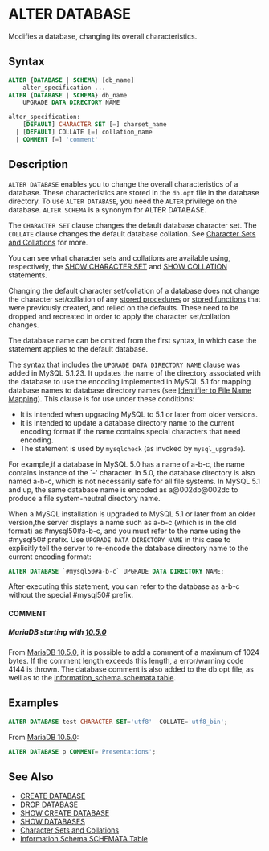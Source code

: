 # ALTER DATABASE

Modifies a database, changing its overall characteristics.

## Syntax

```sql
ALTER {DATABASE | SCHEMA} [db_name]
    alter_specification ...
ALTER {DATABASE | SCHEMA} db_name
    UPGRADE DATA DIRECTORY NAME

alter_specification:
    [DEFAULT] CHARACTER SET [=] charset_name
  | [DEFAULT] COLLATE [=] collation_name
  | COMMENT [=] 'comment'
```

## Description

`ALTER DATABASE` enables you to change the overall characteristics of a
database. These characteristics are stored in the `db.opt` file in the
database directory. To use `ALTER DATABASE`, you need the `ALTER`
privilege on the database. `ALTER SCHEMA` is a synonym for ALTER
DATABASE.

The `CHARACTER SET` clause changes the default database character set.
The `COLLATE` clause changes the default database collation. See [Character Sets and Collations](/kb/en/data-types-character-sets-and-collations/) for more.

You can see what character sets and collations are available using,
respectively, the [SHOW CHARACTER SET](/sql-statements-structure/sql-statements/administrative-sql-statements/show/show-character-set) and [SHOW COLLATION](/sql-statements-structure/sql-statements/administrative-sql-statements/show/show-collation) statements.

Changing the default character set/collation of a database does not change the character set/collation of any [stored procedures](/programming-customizing-mariadb/stored-routines/stored-procedures) or [stored functions](/programming-customizing-mariadb/stored-routines/stored-functions) that were previously created, and relied on the defaults. These need to be dropped and recreated in order to apply the character set/collation changes.

The database name can be omitted from the first syntax, in which case
the statement applies to the default database.

The syntax that includes the `UPGRADE DATA DIRECTORY NAME` clause was
added in MySQL 5.1.23. It updates the name of the directory associated
with the database to use the encoding implemented in MySQL 5.1 for
mapping database names to database directory names (see
[Identifier to File Name Mapping](/sql-statements-structure/sql-language-structure/identifier-to-file-name-mapping)). This
clause is for use under these conditions:

- It is intended when upgrading MySQL to 5.1 or later from older versions.
- It is intended to update a database directory name to the current encoding format if the name contains special characters that need encoding.
- The statement is used by `mysqlcheck` (as invoked by `mysql_upgrade`).

For example,if a database in MySQL 5.0 has a name of a-b-c, the name
contains instance of the `-' character. In 5.0, the database directory
is also named a-b-c, which is not necessarily safe for all file
systems. In MySQL 5.1 and up, the same database name is encoded as
a@002db@002dc to produce a file system-neutral directory name.

When a MySQL installation is upgraded to MySQL 5.1 or later from an
older version,the server displays a name such as a-b-c (which is in
the old format) as #mysql50#a-b-c, and you must refer to the name
using the #mysql50# prefix. Use `UPGRADE DATA DIRECTORY NAME` in this
case to explicitly tell the server to re-encode the database directory
name to the current encoding format:

```sql
ALTER DATABASE `#mysql50#a-b-c` UPGRADE DATA DIRECTORY NAME;
```

After executing this statement, you can refer to the database as a-b-c
without the special #mysql50# prefix.

#### COMMENT

##### MariaDB starting with [10.5.0](/kb/en/mariadb-1050-release-notes/)

From [MariaDB 10.5.0](/kb/en/mariadb-1050-release-notes/), it is possible to add a comment of a maximum of 1024 bytes. If the comment length exceeds this length, a error/warning code 4144 is thrown. The database comment is also added to the db.opt file, as well as to the [information_schema.schemata table](/kb/en/information-schema-schemata-table/).

## Examples

```sql
ALTER DATABASE test CHARACTER SET='utf8'  COLLATE='utf8_bin';
```

From [MariaDB 10.5.0](/kb/en/mariadb-1050-release-notes/):

```sql
ALTER DATABASE p COMMENT='Presentations';
```

## See Also

- [CREATE DATABASE](/sql-statements-structure/sql-statements/data-definition/create/create-database)
- [DROP DATABASE](/sql-statements-structure/sql-statements/data-definition/drop/drop-database)
- [SHOW CREATE DATABASE](/sql-statements-structure/sql-statements/administrative-sql-statements/show/show-create-database)
- [SHOW DATABASES](/sql-statements-structure/sql-statements/administrative-sql-statements/show/show-databases)
- [Character Sets and Collations](/kb/en/character-sets-and-collations/)
- [Information Schema SCHEMATA Table](/kb/en/information-schema-schemata-table/)